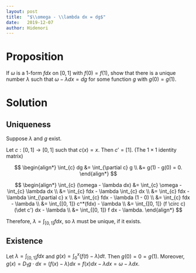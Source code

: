 ```yaml
---
layout: post
title:  "$\\omega - \\lambda dx = dg$"
date:   2019-12-07
author: Hidenori
---
```


# Proposition
If $\omega$ is a 1-form $fdx$ on $[0, 1]$ with $f(0) = f(1)$, show that there is a unique number $\lambda$ such that $\omega - \lambda dx = dg$ for some function $g$ with $g(0) = g(1)$.

# Solution
## Uniqueness
Suppose $\lambda$ and $g$ exist.

Let $c: [0, 1] \rightarrow [0, 1]$ such that $c(x) = x$.
Then $c' = [1]$.
(The $1 \times 1$ identity matrix)

$$
\begin{align*}
  \int_{c} dg
    &= \int_{\partial c} g \\
    &= g(1) - g(0) = 0.
\end{align*}
$$

$$
\begin{align*}
  \int_{c} (\omega - \lambda dx)
    &= \int_{c} \omega - \int_{c} \lambda dx \\
    &= \int_{c} fdx - \lambda \int_{c} dx \\
    &= \int_{c} fdx - \lambda \int_{\partial c} x \\
    &= \int_{c} fdx - \lambda (1 - 0) \\
    &= \int_{c} fdx - \lambda \\
    &= \int_{[0, 1]} c^*(fdx) - \lambda \\
    &= \int_{[0, 1]} (f \circ c) (\det c') dx - \lambda \\
    &= \int_{[0, 1]} f dx - \lambda.
\end{align*}
$$

Therefore, $\lambda = \int_{[0, 1]} fdx$, so $\lambda$ must be unique, if it exists.

## Existence
Let $\lambda = \int_{[0, 1]} fdx$ and $g(x) = \int_{0}^{x} (f(t) - \lambda) dt$.
Then $g(0) = 0 = g(1)$.
Moreover, $g(x) = D_1g \cdot dx = (f(x) - \lambda)dx = f(x)dx - \lambda dx = \omega - \lambda dx$.
